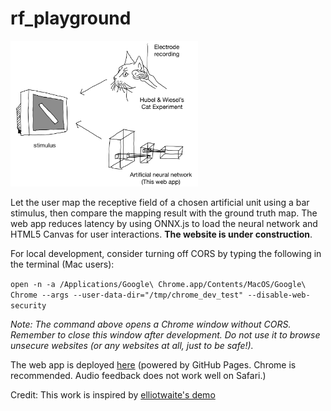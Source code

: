 # rf_playground

<img src="docs/images/overview.jpg"  width="300">

Let the user map the receptive field of a chosen artificial unit using a bar stimulus, then compare the mapping result with the ground truth map. The web app reduces latency by using ONNX.js to load the neural network and HTML5 Canvas for user interactions. **The website is under construction**.

For local development, consider turning off CORS by typing the following in the terminal (Mac users):

`open -n -a /Applications/Google\ Chrome.app/Contents/MacOS/Google\ Chrome --args --user-data-dir="/tmp/chrome_dev_test" --disable-web-security`

*Note: The command above opens a Chrome window without CORS. Remember to close this window after development. Do not use it to browse unsecure websites (or any websites at all, just to be safe!).*

The web app is deployed [here](https://tonyfu97.github.io/rf_playground/) (powered by GitHub Pages. Chrome is recommended. Audio feedback does not work well on Safari.)

Credit: This work is inspired by [elliotwaite's demo](https://github.com/elliotwaite/pytorch-to-javascript-with-onnx-js)
